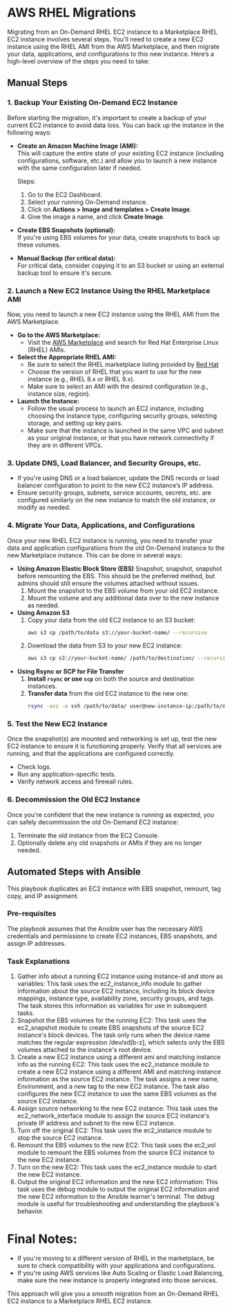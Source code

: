 # AWS RHEL Migrations
Migrating from an On-Demand RHEL EC2 instance to a Marketplace RHEL EC2 instance involves several steps. You'll need to create a new EC2 instance using the RHEL AMI from the AWS Marketplace, and then migrate your data, applications, and configurations to this new instance. Here’s a high-level overview of the steps you need to take:

## Manual Steps ##
### 1. **Backup Your Existing On-Demand EC2 Instance**
Before starting the migration, it's important to create a backup of your current EC2 instance to avoid data loss. You can back up the instance in the following ways:
- **Create an Amazon Machine Image (AMI):**  
   This will capture the entire state of your existing EC2 instance (including configurations, software, etc.) and allow you to launch a new instance with the same configuration later if needed.
   
   Steps:
   1. Go to the EC2 Dashboard.
   2. Select your running On-Demand instance.
   3. Click on **Actions > Image and templates > Create Image**.
   4. Give the image a name, and click **Create Image**.
- **Create EBS Snapshots (optional):**  
   If you're using EBS volumes for your data, create snapshots to back up these volumes.
- **Manual Backup (for critical data):**  
   For critical data, consider copying it to an S3 bucket or using an external backup tool to ensure it's secure.

### 2. **Launch a New EC2 Instance Using the RHEL Marketplace AMI**
Now, you need to launch a new EC2 instance using the RHEL AMI from the AWS Marketplace.
- **Go to the AWS Marketplace:**
   - Visit the [AWS Marketplace](https://aws.amazon.com/marketplace) and search for Red Hat Enterprise Linux (RHEL) AMIs.
- **Select the Appropriate RHEL AMI:**
   - Be sure to select the RHEL marketplace listing provided by [Red Hat](https://aws.amazon.com/marketplace/pp/prodview-aezl6to7jjkao?sr=0-1&ref_=beagle&applicationId=AWSMPContessa)
   - Choose the version of RHEL that you want to use for the new instance (e.g., RHEL 8.x or RHEL 9.x).
   - Make sure to select an AMI with the desired configuration (e.g., instance size, region).
- **Launch the Instance:**
   - Follow the usual process to launch an EC2 instance, including choosing the instance type, configuring security groups, selecting storage, and setting up key pairs.
   - Make sure that the instance is launched in the same VPC and subnet as your original instance, or that you have network connectivity if they are in different VPCs.

### 3. **Update DNS, Load Balancer, and Security Groups, etc.**
- If you're using DNS or a load balancer, update the DNS records or load balancer configuration to point to the new EC2 instance’s IP address.
- Ensure security groups, subnets, service accounts, secrets, etc. are configured similarly on the new instance to match the old instance, or modify as needed.

### 4. **Migrate Your Data, Applications, and Configurations**
Once your new RHEL EC2 instance is running, you need to transfer your data and application configurations from the old On-Demand instance to the new Marketplace instance. This can be done in several ways:
- **Using Amazon Elastic Block Store (EBS)**
Snapshot, snapshot, snapshot before remounting the EBS. This should be the preferred method, but admins should still ensure the volumes attached without issues.
   1. Mount the snapshot to the EBS volume from your old EC2 instance.
   2. Mount the volume and any additional data over to the new instance as needed.
- **Using Amazon S3**
   1. Copy your data from the old EC2 instance to an S3 bucket:
      ```bash
      aws s3 cp /path/to/data s3://your-bucket-name/ --recursive
      ```
   2. Download the data from S3 to your new EC2 instance:
      ```bash
      aws s3 cp s3://your-bucket-name/ /path/to/destination/ --recursive
      ```
- **Using Rsync or SCP for File Transfer**
   1. **Install `rsync` or use `scp`** on both the source and destination instances.
   2. **Transfer data** from the old EC2 instance to the new one:
      ```bash
      rsync -avz -e ssh /path/to/data/ user@new-instance-ip:/path/to/destination/
      ```

### 5. **Test the New EC2 Instance**
Once the snapshot(s) are mounted and networking is set up, test the new EC2 instance to ensure it is functioning properly. Verify that all services are running, and that the applications are configured correctly.
- Check logs.
- Run any application-specific tests.
- Verify network access and firewall rules.

### 6. **Decommission the Old EC2 Instance**
Once you're confident that the new instance is running as expected, you can safely decommission the old On-Demand EC2 instance:
1. Terminate the old instance from the EC2 Console.
2. Optionally delete any old snapshots or AMIs if they are no longer needed.

## Automated Steps with Ansible ##
This playbook duplicates an EC2 instance with EBS snapshot, remount, tag copy, and IP assignment.

### Pre-requisites
The playbook assumes that the Ansible user has the necessary AWS credentials and permissions to create EC2 instances, EBS snapshots, and assign IP addresses.

### Task Explanations
1. Gather info about a running EC2 instance using instance-id and store as variables: This task uses the ec2_instance_info module to gather information about the source EC2 instance, including its block device mappings, instance type, availability zone, security groups, and tags. The task stores this information as variables for use in subsequent tasks.
2. Snapshot the EBS volumes for the running EC2: This task uses the ec2_snapshot module to create EBS snapshots of the source EC2 instance's block devices. The task only runs when the device name matches the regular expression /dev/sd[b-z], which selects only the EBS volumes attached to the instance's root device.
3. Create a new EC2 instance using a different ami and matching instance info as the running EC2: This task uses the ec2_instance module to create a new EC2 instance using a different AMI and matching instance information as the source EC2 instance. The task assigns a new name, Environment, and a new tag to the new EC2 instance. The task also configures the new EC2 instance to use the same EBS volumes as the source EC2 instance.
4. Assign source networking to the new EC2 instance: This task uses the ec2_network_interface module to assign the source EC2 instance's private IP address and subnet to the new EC2 instance.
5. Turn off the original EC2: This task uses the ec2_instance module to stop the source EC2 instance.
6. Remount the EBS volumes to the new EC2: This task uses the ec2_vol module to remount the EBS volumes from the source EC2 instance to the new EC2 instance.
7. Turn on the new EC2: This task uses the ec2_instance module to start the new EC2 instance.
8. Output the original EC2 information and the new EC2 information: This task uses the debug module to output the original EC2 information and the new EC2 information to the Ansible learner's terminal. The debug module is useful for troubleshooting and understanding the playbook's behavior.

# Final Notes:
- If you're moving to a different version of RHEL in the marketplace, be sure to check compatibility with your applications and configurations.
- If you're using AWS services like Auto Scaling or Elastic Load Balancing, make sure the new instance is properly integrated into those services.

This approach will give you a smooth migration from an On-Demand RHEL EC2 instance to a Marketplace RHEL EC2 instance.